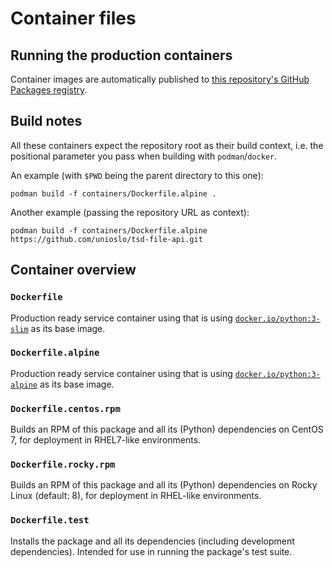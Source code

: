 # Container files

## Running the production containers

Container images are automatically published to
[this repository's GitHub Packages registry](https://github.com/unioslo/tsd-file-api/pkgs/container/tsd-file-api).

## Build notes

All these containers expect the repository root as their build context, i.e.
the positional parameter you pass when building with `podman`/`docker`.

An example (with `$PWD` being the parent directory to this one):

```console
podman build -f containers/Dockerfile.alpine .
```

Another example (passing the repository URL as context):

```console
podman build -f containers/Dockerfile.alpine https://github.com/unioslo/tsd-file-api.git
```

## Container overview

### `Dockerfile`

Production ready service container using that is using
[`docker.io/python:3-slim`](https://hub.docker.com/_/python) as its base image.

### `Dockerfile.alpine`

Production ready service container using that is using
[`docker.io/python:3-alpine`](https://hub.docker.com/_/python) as its base
image.

### `Dockerfile.centos.rpm`

Builds an RPM of this package and all its (Python) dependencies on CentOS 7,
for deployment in RHEL7-like environments.

### `Dockerfile.rocky.rpm`

Builds an RPM of this package and all its (Python) dependencies on Rocky Linux
(default: 8), for deployment in RHEL-like environments.

### `Dockerfile.test`

Installs the package and all its dependencies (including development
dependencies). Intended for use in running the package's test suite.
